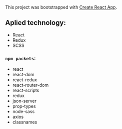 This project was bootstrapped with [Create React App](https://github.com/facebook/create-react-app).
  
  ## Aplied technology:
  
  - React
  - Redux
  - SCSS
  
  ### `npm packets`:
  
  - react
  - react-dom
  - react-redux
  - react-router-dom
  - react-scripts
  - redux
  - json-server
  - prop-types
  - node-sass
  - axios
  - classnames
  
